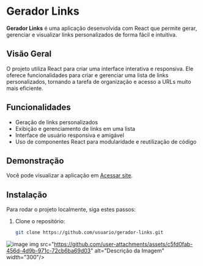 # Gerador Links
**Gerador Links** é uma aplicação desenvolvida com React que permite gerar, gerenciar e visualizar links personalizados de forma fácil e intuitiva.

## Visão Geral
O projeto utiliza React para criar uma interface interativa e responsiva. Ele oferece funcionalidades para criar e gerenciar uma lista de links personalizados, tornando a tarefa de organização e acesso a URLs muito mais eficiente.

## Funcionalidades
- Geração de links personalizados
- Exibição e gerenciamento de links em uma lista
- Interface de usuário responsiva e amigável
- Uso de componentes React para modularidade e reutilização de código

## Demonstração
Você pode visualizar a aplicação em [Acessar site](https://gerador-de-link.netlify.app/).

## Instalação
Para rodar o projeto localmente, siga estes passos:

1. Clone o repositório:
   ```bash
   git clone https://github.com/usuario/gerador-links.git
![image](https://github.com/user-attachments/assets/202f4ca3-ee48-4246-b111-5e9ee6a3680b)
img src="https://github.com/user-attachments/assets/c5fd0fab-456d-4d9b-971c-72cb6ba69d03" alt="Descrição da Imagem" width="300"/>
